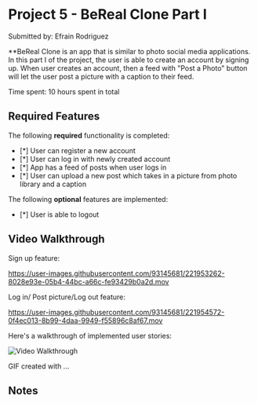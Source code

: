 # Project 5 - BeReal Clone Part I

Submitted by: Efrain Rodriguez

**BeReal Clone is an app that is similar to photo social media applications. In this part I of the project, the user is able to create an account by signing up. When user creates an account, then a feed with "Post a Photo" button will let the user post a picture with a caption to their feed. 

Time spent: 10 hours spent in total

## Required Features

The following **required** functionality is completed:

- [*] User can register a new account
- [*] User can log in with newly created account
- [*] App has a feed of posts when user logs in
- [*] User can upload a new post which takes in a picture from photo library and a caption	
 
The following **optional** features are implemented:
- [*] User is able to logout


## Video Walkthrough

Sign up feature:


https://user-images.githubusercontent.com/93145681/221953262-8028e93e-05b4-44bc-a66c-fe93429b0a2d.mov


Log in/ Post picture/Log out feature: 

https://user-images.githubusercontent.com/93145681/221954572-0f4ec013-8b99-4daa-9949-f55896c8af67.mov



Here's a walkthrough of implemented user stories:

<img src='http://i.imgur.com/link/to/your/gif/file.gif' title='Video Walkthrough' width='' alt='Video Walkthrough' />

<!-- Replace this with whatever GIF tool you used! -->
GIF created with ...  
<!-- Recommended tools:
[Kap](https://getkap.co/) for macOS
[ScreenToGif](https://www.screentogif.com/) for Windows
[peek](https://github.com/phw/peek) for Linux. -->

## Notes



